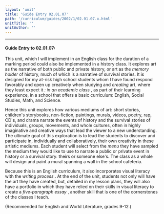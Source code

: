 ```yaml
---
layout: 'unit'
title: 'Guide Entry 02.01.07'
path: '/curriculum/guides/2002/1/02.01.07.x.html'
unitTitle: ''
unitAuthor: ''
---
```


<body>
<hr/>
 <h4>
  Guide Entry to 02.01.07:
 </h4>
 <p>
  This unit, which I will implement in an English class for the duration of a marking period could also be implemented in a history class. It explores art as the narrative of both public and private history, or art as the
  <i>
   memory holder
  </i>
  of history, much of which is a narrative of survival stories.  It is designed for my at-risk high school students whom I have found respond favorably and open up creatively when studying and
  <i>
   creating
  </i>
  art, where they least expect it
  <i>
   : in an academic class
  </i>
  , as part of their learning experience, in a school that offers a basic curriculum: English, Social Studies, Math, and Science.
 </p>
<p>
  Hence this unit explores how various mediums of art: short stories, children's storybooks, non-fiction, paintings, murals, videos, poetry, rap, CD's, and drama narrate the events of history and the survival stories of individuals, groups, movements, and whole cultures, often in highly imaginative and creative ways that lead the viewer to a new understanding. The ultimate goal of this exploration is to lead the students to discover and participate in, individually and collaboratively, their own creativity in these artistic mediums. Each student will select from the
  <i>
   menu
  </i>
  they have sampled the medium they would like to use to narrate a public or private event in history or a survival story: theirs or someone else's. The class as a whole will design and paint a mural spanning a wall in the school cafeteria.
 </p>
<p>
  Because this is an English curriculum, it also incorporates visual literacy with the
  <i>
   writing process
  </i>
  . At the end of the unit, students not only will have the art they have created, but, detailed in my lesson plans, they will also have a portfolio in which they have relied on their skills in visual literacy to create a
  <i>
   five-paragraph essay
  </i>
  , another skill that is one of the cornerstones of the classes I teach.
 </p>
<p>
  (Recommended for English and World Literature, grades 9-12.)
 </p>

</body>
